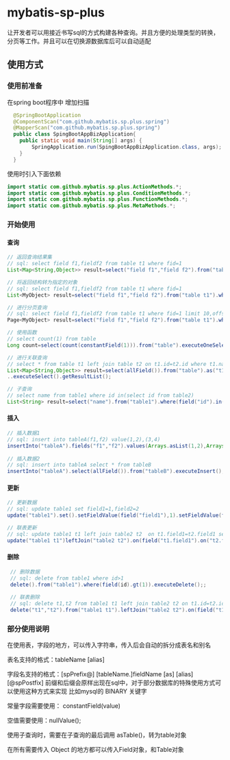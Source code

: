 # mybatis-sp-plus
让开发者可以用接近书写sql的方式构建各种查询。并且方便的处理类型的转换，分页等工作。并且可以在切换源数据库后可以自动适配

## 使用方式

### 使用前准备
在spring boot程序中
增加扫描
``` java
  @SpringBootApplication
  @ComponentScan("com.github.mybatis.sp.plus.spring")
  @MapperScan("com.github.mybatis.sp.plus.spring")
  public class SpingBootAppBizApplication{
    public static void main(String[] args) {
        SpringApplication.run(SpingBootAppBizApplication.class, args);
    }
  }
```
使用时引入下面依赖
``` java
import static com.github.mybatis.sp.plus.ActionMethods.*;
import static com.github.mybatis.sp.plus.ConditionMethods.*;
import static com.github.mybatis.sp.plus.FunctionMethods.*;
import static com.github.mybatis.sp.plus.MetaMethods.*;
```

### 开始使用

#### 查询
``` java
// 返回查询结果集
// sql: select field f1,fieldf2 from table t1 where fid=1
List<Map<String,Object>> result=select("field f1","field f2").from("table t1").where(field("fid").eq(1)).executeSelect().getResultList();

// 将返回结构转为指定的对象
// sql: select field f1,fieldf2 from table t1 where fid=1
List<MyObject> result=select("field f1","field f2").from("table t1").where(field("fid").eq(1)).executeListSelect(MyObject.class);

// 进行分页查询
// sql: select field f1,fieldf2 from table t1 where fid=1 limit 10,offset 0
Page<MyObject> result=select("field f1","field f2").from("table t1").where(field("fid").eq(1)).executePageSelect(1,10,MyObject.class);

// 使用函数
// select count(1) from table
Long count=select(count(constantField(1))).from("table").executeOneSelect(Long.class);

// 进行关联查询
// select * from table t1 left join table t2 on t1.id=t2.id where t1.name like '%name%'
List<Map<String,Object>> result=select(allField()).from("table").as("t1").leftJoin("table t2").on(field("t1.id").eq(fileldd("t2.id"))).where(field("t1.name").like("name"))
..executeSelect().getResultList();

// 子查询
// select name from table1 where id in(select id from table2)
List<String> result=select("name").from("table1").where(field("id").in(select("id").from("table2")).asTable()).executeListSelect(String.class);
```
#### 插入
``` java
// 插入数据1
// sql: insert into tableA(f1,f2) value(1,2),(3,4)	
insertInto("tableA").fields("f1","f2").values(Arrays.asList(1,2),Arrays.asList(3,4)).executeInsert();
 
// 插入数据2
// sql: insert into tableA select * from tableB
insertInto("tableA").select(allField()).from("tableB").executeInsert();
```

#### 更新
``` java
// 更新数据
// sql: update table1 set field1=1,field2=2
update("table1").set().setFieldValue(field("field1"),1).setFieldValue(field("field2"),2).executeUpdate();

// 联表更新
// sql: update table1 t1 left join table2 t2  on t1.field1=t2.field1 set t1.field2=t2.field2
update("table1 t1")leftJoin("table2 t2").on(field("t1.field1").on("t2.field1")).set().setFieldValue(field("t1.field2"),field("t2.field2")).executeUpdate();
```

#### 删除
``` java
 // 删除数据
 // sql: delete from table1 where id>1
 delete().from("table1").where(field(id).gt(1)).executeDelete();;
 
 // 联表删除
 // sql: delete t1,t2 from table1 t1 left join table2 t2 on t1.id=t2.id where t1.id>20
 delete("t1","t2").from("table1 t1").leftJoin("table2 t2").on(field("t1.id").eq(field("t2.id"))).where(field("t1.id").gt(20)).executeDelete();
```

### 部分使用说明
在使用表，字段的地方，可以传入字符串，传入后会自动的拆分成表名和别名

表名支持的格式：tableName [alias]

字段名支持的格式：[spPrefix@] [tableName.]fieldName [as] [alias] [@spPostfix] 前缀和后缀会原样出现在sql中，对于部分数据库的特殊使用方式可以使用这种方式来实现 比如mysql的 BINARY 关键字

常量字段需要使用：  constantField(value)

空值需要使用：nullValue();

使用子查询时，需要在子查询的最后调用 asTable()，转为table对象

在所有需要传入 Object 的地方都可以传入Field对象，和Table对象

